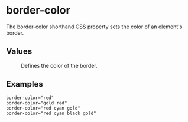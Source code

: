 # border-color

The border-color shorthand CSS property sets the color of an element's border.


## Values

<dl>
<dt><color></dt>
<dd>Defines the color of the border.</dd>
</dl>

## Examples

```
border-color="red"
border-color="gold red"
border-color="red cyan gold"
border-color="red cyan black gold"
```